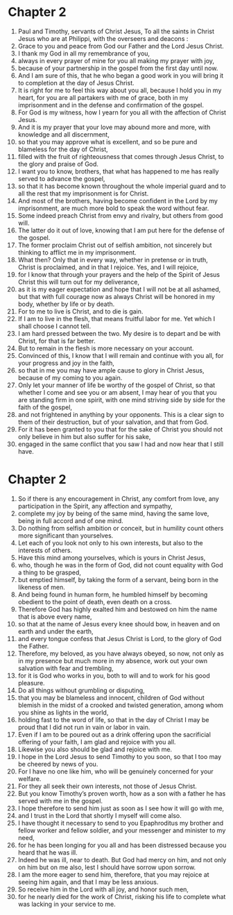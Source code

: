# Chapter 2

1. Paul and Timothy, servants of Christ Jesus, To all the saints in Christ Jesus who are at Philippi, with the overseers and deacons :
2. Grace to you and peace from God our Father and the Lord Jesus Christ.
3. I thank my God in all my remembrance of you,
4. always in every prayer of mine for you all making my prayer with joy,
5. because of your partnership in the gospel from the first day until now.
6. And I am sure of this, that he who began a good work in you will bring it to completion at the day of Jesus Christ.
7. It is right for me to feel this way about you all, because I hold you in my heart, for you are all partakers with me of grace, both in my imprisonment and in the defense and confirmation of the gospel.
8. For God is my witness, how I yearn for you all with the affection of Christ Jesus.
9. And it is my prayer that your love may abound more and more, with knowledge and all discernment,
10. so that you may approve what is excellent, and so be pure and blameless for the day of Christ,
11. filled with the fruit of righteousness that comes through Jesus Christ, to the glory and praise of God.
12. I want you to know, brothers, that what has happened to me has really served to advance the gospel,
13. so that it has become known throughout the whole imperial guard and to all the rest that my imprisonment is for Christ.
14. And most of the brothers, having become confident in the Lord by my imprisonment, are much more bold to speak the word without fear.
15. Some indeed preach Christ from envy and rivalry, but others from good will.
16. The latter do it out of love, knowing that I am put here for the defense of the gospel.
17. The former proclaim Christ out of selfish ambition, not sincerely but thinking to afflict me in my imprisonment.
18. What then? Only that in every way, whether in pretense or in truth, Christ is proclaimed, and in that I rejoice. Yes, and I will rejoice,
19. for I know that through your prayers and the help of the Spirit of Jesus Christ this will turn out for my deliverance,
20. as it is my eager expectation and hope that I will not be at all ashamed, but that with full courage now as always Christ will be honored in my body, whether by life or by death.
21. For to me to live is Christ, and to die is gain.
22. If I am to live in the flesh, that means fruitful labor for me. Yet which I shall choose I cannot tell.
23. I am hard pressed between the two. My desire is to depart and be with Christ, for that is far better.
24. But to remain in the flesh is more necessary on your account.
25. Convinced of this, I know that I will remain and continue with you all, for your progress and joy in the faith,
26. so that in me you may have ample cause to glory in Christ Jesus, because of my coming to you again.
27. Only let your manner of life be worthy of the gospel of Christ, so that whether I come and see you or am absent, I may hear of you that you are standing firm in one spirit, with one mind striving side by side for the faith of the gospel,
28. and not frightened in anything by your opponents. This is a clear sign to them of their destruction, but of your salvation, and that from God.
29. For it has been granted to you that for the sake of Christ you should not only believe in him but also suffer for his sake,
30. engaged in the same conflict that you saw I had and now hear that I still have.

# Chapter 2

1. So if there is any encouragement in Christ, any comfort from love, any participation in the Spirit, any affection and sympathy,
2. complete my joy by being of the same mind, having the same love, being in full accord and of one mind.
3. Do nothing from selfish ambition or conceit, but in humility count others more significant than yourselves.
4. Let each of you look not only to his own interests, but also to the interests of others.
5. Have this mind among yourselves, which is yours in Christ Jesus,
6. who, though he was in the form of God, did not count equality with God a thing to be grasped,
7. but emptied himself, by taking the form of a servant, being born in the likeness of men.
8. And being found in human form, he humbled himself by becoming obedient to the point of death, even death on a cross.
9. Therefore God has highly exalted him and bestowed on him the name that is above every name,
10. so that at the name of Jesus every knee should bow, in heaven and on earth and under the earth,
11. and every tongue confess that Jesus Christ is Lord, to the glory of God the Father.
12. Therefore, my beloved, as you have always obeyed, so now, not only as in my presence but much more in my absence, work out your own salvation with fear and trembling,
13. for it is God who works in you, both to will and to work for his good pleasure.
14. Do all things without grumbling or disputing,
15. that you may be blameless and innocent, children of God without blemish in the midst of a crooked and twisted generation, among whom you shine as lights in the world,
16. holding fast to the word of life, so that in the day of Christ I may be proud that I did not run in vain or labor in vain.
17. Even if I am to be poured out as a drink offering upon the sacrificial offering of your faith, I am glad and rejoice with you all.
18. Likewise you also should be glad and rejoice with me.
19. I hope in the Lord Jesus to send Timothy to you soon, so that I too may be cheered by news of you.
20. For I have no one like him, who will be genuinely concerned for your welfare.
21. For they all seek their own interests, not those of Jesus Christ.
22. But you know Timothy’s proven worth, how as a son with a father he has served with me in the gospel.
23. I hope therefore to send him just as soon as I see how it will go with me,
24. and I trust in the Lord that shortly I myself will come also.
25. I have thought it necessary to send to you Epaphroditus my brother and fellow worker and fellow soldier, and your messenger and minister to my need,
26. for he has been longing for you all and has been distressed because you heard that he was ill.
27. Indeed he was ill, near to death. But God had mercy on him, and not only on him but on me also, lest I should have sorrow upon sorrow.
28. I am the more eager to send him, therefore, that you may rejoice at seeing him again, and that I may be less anxious.
29. So receive him in the Lord with all joy, and honor such men,
30. for he nearly died for the work of Christ, risking his life to complete what was lacking in your service to me.

